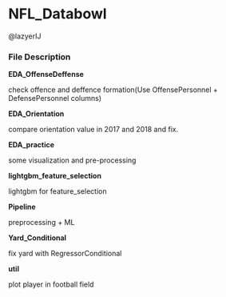 # NFL_Databowl

@lazyerIJ

### File Description



**EDA_OffenseDeffense**<br/>

check offence and deffence formation(Use OffensePersonnel + DefensePersonnel columns)<br/>

**EDA_Orientation**<br/>

compare orientation value in 2017 and 2018 and fix.<br/>

**EDA_practice**<br/>

some visualization and pre-processing<br/>

**lightgbm_feature_selection**<br/>

lightgbm for feature_selection<br/>

**Pipeline**<br/>

preprocessing + ML<br/>

**Yard_Conditional**<br/>

fix yard with RegressorConditional<br/>

**util**<br/>

plot player in football field<br/>


